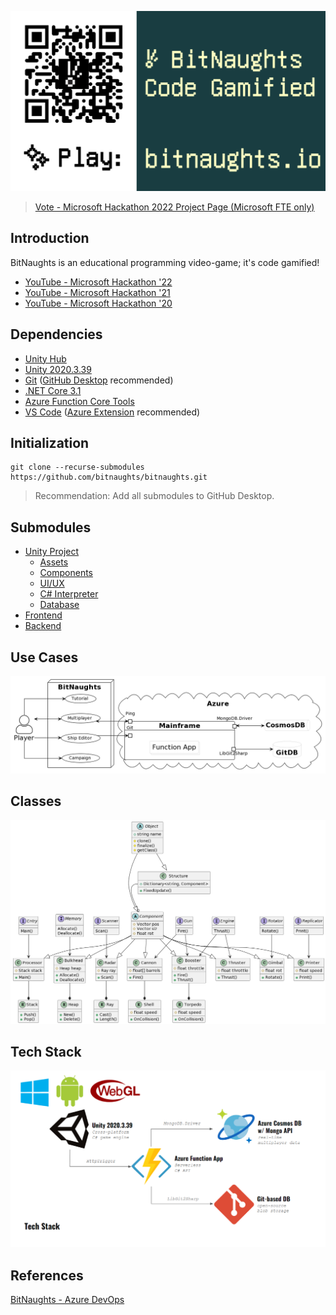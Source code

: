 ![Banner](https://raw.githubusercontent.com/bitnaughts/bitnaughts.assets/master/Sprites/BUSINESS-FRONT.png)
> [Vote - Microsoft Hackathon 2022 Project Page (Microsoft FTE only)](https://hackbox.microsoft.com/project/340)

## Introduction

BitNaughts is an educational programming video-game; it's code gamified!

- [YouTube - Microsoft Hackathon '22](https://www.youtube.com/watch?v=0ftAfiPsyds)
- [YouTube - Microsoft Hackathon '21](https://www.youtube.com/watch?v=-gN4dHWMkSI)
- [YouTube - Microsoft Hackathon '20](https://www.youtube.com/watch?v=kQaZFAu65z4)

## Dependencies

- [Unity Hub](https://unity3d.com/get-unity/download)
- [Unity 2020.3.39](https://unity3d.com/unity/whats-new/2020.3.38)
- [Git](https://git-scm.com/) ([GitHub Desktop](https://desktop.github.com/) recommended)
- [.NET Core 3.1](https://dotnet.microsoft.com/en-us/download/dotnet/3.1)
- [Azure Function Core Tools](https://github.com/Azure/azure-functions-core-tools)
- [VS Code](https://code.visualstudio.com/Download) ([Azure Extension](https://code.visualstudio.com/docs/azure/extensions) recommended)

## Initialization

```
git clone --recurse-submodules https://github.com/bitnaughts/bitnaughts.git
```

> Recommendation: Add all submodules to GitHub Desktop.

## Submodules

- [Unity Project](https://github.com/bitnaughts/bitnaughts.unity)
    - [Assets](https://github.com/bitnaughts/bitnaughts.assets)
    - [Components](https://github.com/bitnaughts/bitnaughts.components)
    - [UI/UX](https://github.com/bitnaughts/bitnaughts.ui.ux)
    - [C# Interpreter](https://github.com/bitnaughts/csharp.interpreter)
    - [Database](https://github.com/bitnaughts/bitnaughts.db)
- [Frontend](https://github.com/bitnaughts/bitnaughts.github.io)
- [Backend](https://github.com/bitnaughts/bitnaughts.mainframe)

## Use Cases

![Use Case Diagram](https://raw.githubusercontent.com/bitnaughts/.github/main/images/use-case.png)

## Classes

![Class Diagram](https://raw.githubusercontent.com/bitnaughts/.github/main/images/class-diagram.png)

## Tech Stack

![Tech Stack](https://raw.githubusercontent.com/bitnaughts/.github/main/images/tech-stack.png)

## References

[BitNaughts - Azure DevOps](https://dev.azure.com/bitnaughts/bitnaughts)

